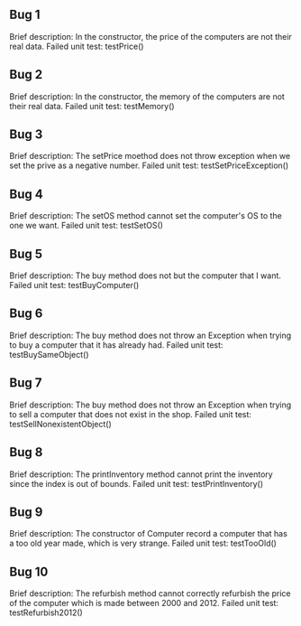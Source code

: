 ## Bug 1
Brief description:  In the constructor, the price of the computers are not their real data.
Failed unit test: testPrice()

## Bug 2
Brief description:  In the constructor, the memory of the computers are not their real data.
Failed unit test: testMemory()

## Bug 3
Brief description:  The setPrice moethod does not throw exception when we set the prive as a negative number.
Failed unit test: testSetPriceException()

## Bug 4
Brief description:  The setOS method cannot set the computer's OS to the one we want.
Failed unit test: testSetOS()

## Bug 5
Brief description:  The buy method does not but the computer that I want.
Failed unit test: testBuyComputer()

## Bug 6
Brief description:  The buy method does not throw an Exception when trying to buy a computer that it has already had.
Failed unit test: testBuySameObject()

## Bug 7
Brief description:  The buy method does not throw an Exception when trying to sell a computer that does not exist in the shop.
Failed unit test: testSellNonexistentObject()

## Bug 8
Brief description: The printInventory method cannot print the inventory since the index is out of bounds.
Failed unit test: testPrintInventory()

## Bug 9
Brief description:  The constructor of Computer record a computer that has a too old year made, which is very strange.
Failed unit test: testTooOld() 

## Bug 10
Brief description:  The refurbish method cannot correctly refurbish the price of the computer which is made between 2000 and 2012.
Failed unit test: testRefurbish2012()